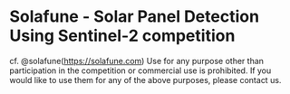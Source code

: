 # Solafune - Solar Panel Detection Using Sentinel-2 competition


cf. @solafune(https://solafune.com) Use for any purpose other than participation in the competition or commercial use is prohibited. If you would like to use them for any of the above purposes, please contact us.